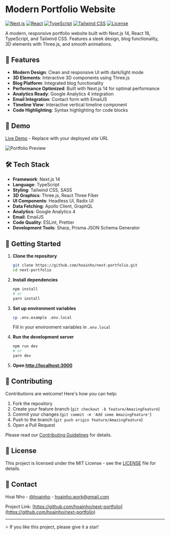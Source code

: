 # Modern Portfolio Website

[![Next.js](https://img.shields.io/badge/Next.js-14.2.3-black)](https://nextjs.org/)
[![React](https://img.shields.io/badge/React-18-blue)](https://reactjs.org/)
[![TypeScript](https://img.shields.io/badge/TypeScript-5-blue)](https://www.typescriptlang.org/)
[![Tailwind CSS](https://img.shields.io/badge/Tailwind-3.4.1-38B2AC)](https://tailwindcss.com/)
[![License](https://img.shields.io/badge/License-MIT-green.svg)](LICENSE)

A modern, responsive portfolio website built with Next.js 14, React 18, TypeScript, and Tailwind CSS. Features a sleek design, blog functionality, 3D elements with Three.js, and smooth animations.

## 🌟 Features

- **Modern Design**: Clean and responsive UI with dark/light mode
- **3D Elements**: Interactive 3D components using Three.js
- **Blog Platform**: Integrated blog functionality
- **Performance Optimized**: Built with Next.js 14 for optimal performance
- **Analytics Ready**: Google Analytics 4 integration
- **Email Integration**: Contact form with EmailJS
- **Timeline View**: Interactive vertical timeline component
- **Code Highlighting**: Syntax highlighting for code blocks

## 🚀 Demo

[Live Demo](https://hoainho.info/blog) - Replace with your deployed site URL

![Portfolio Preview](https://hn-portfolio.s3.ap-southeast-1.amazonaws.com/blog-cover-image.webp)

## 🛠️ Tech Stack

- **Framework**: Next.js 14
- **Language**: TypeScript
- **Styling**: Tailwind CSS, SASS
- **3D Graphics**: Three.js, React Three Fiber
- **UI Components**: Headless UI, Radix UI
- **Data Fetching**: Apollo Client, GraphQL
- **Analytics**: Google Analytics 4
- **Email**: EmailJS
- **Code Quality**: ESLint, Prettier
- **Development Tools**: Sharp, Prisma JSON Schema Generator

## 🚀 Getting Started

1. **Clone the repository**
   ```bash
   git clone https://github.com/hoainho/next-portfolio.git
   cd next-portfolio
   ```

2. **Install dependencies**
   ```bash
   npm install
   # or
   yarn install
   ```

3. **Set up environment variables**
   ```bash
   cp .env.example .env.local
   ```
   Fill in your environment variables in `.env.local`

4. **Run the development server**
   ```bash
   npm run dev
   # or
   yarn dev
   ```

5. **Open [http://localhost:3000](http://localhost:3000)**

## 🤝 Contributing

Contributions are welcome! Here's how you can help:

1. Fork the repository
2. Create your feature branch (`git checkout -b feature/AmazingFeature`)
3. Commit your changes (`git commit -m 'Add some AmazingFeature'`)
4. Push to the branch (`git push origin feature/AmazingFeature`)
5. Open a Pull Request

Please read our [Contributing Guidelines](CONTRIBUTING.md) for details.

## 📝 License

This project is licensed under the MIT License - see the [LICENSE](LICENSE) file for details.

## 📧 Contact

Hoai Nho - [@hoainho](https://www.linkedin.com/in/hoai-nho/) - hoainho.work@gmail.com

Project Link: [https://github.com/hoainho/next-portfolio](https://github.com/hoainho/next-portfolio)

---

⭐️ If you like this project, please give it a star!
